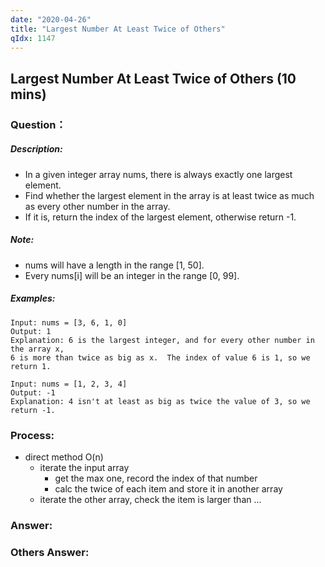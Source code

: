 ```yaml
---
date: "2020-04-26"
title: "Largest Number At Least Twice of Others"
qIdx: 1147
---
```


## Largest Number At Least Twice of Others (10 mins)

### Question：

##### Description:
* In a given integer array nums, there is always exactly one largest element.
* Find whether the largest element in the array is at least twice as much as every other number in the array.
* If it is, return the index of the largest element, otherwise return -1.

##### Note:
* nums will have a length in the range [1, 50].
* Every nums[i] will be an integer in the range [0, 99].

##### Examples:
```
Input: nums = [3, 6, 1, 0]
Output: 1
Explanation: 6 is the largest integer, and for every other number in the array x,
6 is more than twice as big as x.  The index of value 6 is 1, so we return 1.

Input: nums = [1, 2, 3, 4]
Output: -1
Explanation: 4 isn't at least as big as twice the value of 3, so we return -1.
```

### Process:
- direct method O(n)
  - iterate the input array
    * get the max one, record the index of that number
    * calc the twice of each item and store it in another array
  - iterate the other array, check the item is larger than ...


### Answer:

### Others Answer:
